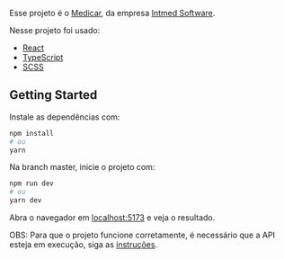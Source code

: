 Esse projeto é o [Medicar](https://github.com/Intmed-Software/desafio/tree/master/frontend), da empresa [Intmed Software](https://github.com/Intmed-Software).

Nesse projeto foi usado:

- [React](https://pt-br.reactjs.org/)
- [TypeScript](https://www.typescriptlang.org/)
- [SCSS](https://sass-lang.com/)

## Getting Started

Instale as dependências com:

```bash
npm install
# ou
yarn 
```

Na branch master, inicie o projeto com:

```bash
npm run dev
# ou
yarn dev
```
Abra o navegador em [localhost:5173](http://localhost:5173/) e veja o resultado.

OBS: Para que o projeto funcione corretamente, é necessário que a API esteja em execução, siga as [instruções](https://github.com/Intmed-Software/desafio-mock-server).
